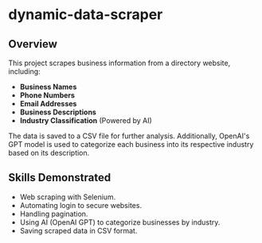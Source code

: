 # dynamic-data-scraper

## Overview
This project scrapes business information from a directory website, including:
- **Business Names**
- **Phone Numbers**
- **Email Addresses**
- **Business Descriptions**
- **Industry Classification** (Powered by AI)

The data is saved to a CSV file for further analysis. Additionally, OpenAI's GPT model is used to categorize each business into its respective industry based on its description.

## Skills Demonstrated
- Web scraping with Selenium.
- Automating login to secure websites.
- Handling pagination.
- Using AI (OpenAI GPT) to categorize businesses by industry.
- Saving scraped data in CSV format.

